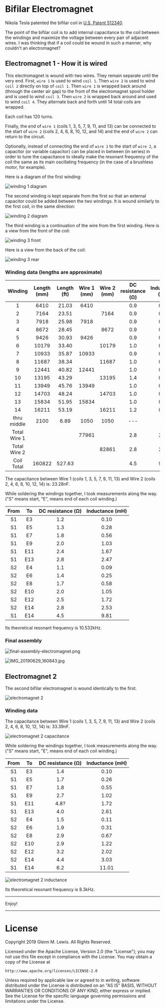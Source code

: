 # Bifilar Electromagnet

Nikola Tesla patented the bifilar coil in [U.S. Patent 512340](
https://teslauniverse.com/nikola-tesla/patents/us-patent-512340-coil-electro-magnets).

The point of the bifilar coil is to add internal capacitance to the coil
between the windings and maximize the voltage between every pair of adjacent
wires. I was thinking that if a coil could be wound in such a manner, why
couldn't an electromagnet?

## Electromagnet 1 - How it is wired

This electromagnet is wound with two wires. They remain separate until the
very end. First, `wire 1` is used to wind `coil 1`. Then `wire 2` is used
to wind `coil 2` directly on top of `coil 1`. Then `wire 1` is wrapped back
around (through the center air gap) to the front of the electromagnet spool
holder and is used to wind `coil 3`. Then `wire 2` is wrapped back around
and used to wind `coil 4`. They alternate back and forth until 14 total
coils are wrapped.

Each coil has 120 turns.

Finally, the end of `wire 1` (coils 1, 3, 5, 7, 9, 11, and 13) can be
connected to the start of `wire 2` (coils 2, 4, 6, 8, 10, 12, and 14)
and the end of `wire 2` can return to the circuit.

Optionally, instead of connecting the end of `wire 1` to the start of `wire 2`,
a capacitor (or variable capacitor) can be placed in between (in series)
in order to tune the capacitance to ideally make the resonant frequency
of the coil the same as its main oscillating frequency (in the case of
a brushless motor, for example).

Here is a diagram of the first winding:

![winding 1 diagram](coil1-winding-120turns-6920mm.png)

The second winding is kept separate from the first so that an external
capacitor could be added between the two windings. It is wound similarly
to the first coil, in the same direction:

![winding 2 diagram](coil2-winding-120turns-7664mm.png)

The third winding is a continuation of the wire from the first winding.
Here is a view from the front of the coil:

![winding 3 front](coil3-front.png)

Here is a view from the back of the coil:

![winding 3 rear](coil3-rear.png)

### Winding data (lengths are approximate)

|  Winding   | Length (mm) | Length (ft) | Wire 1 (mm) | Wire 2 (mm) | DC resistance (Ω) | Inductance (mH) |
|   :---:    |   :---:     |   :---:     |   :---:     |   :---:     |      :---:        |      :---:      |
|     1      |    6410     |   21.03     |    6410     |             |       0.9         |      0.03       |
|     2      |    7164     |   23.51     |             |    7164     |       0.9         |      0.03       |
|     3      |    7918     |   25.98     |    7918     |             |       0.9         |      0.03       |
|     4      |    8672     |   28.45     |             |    8672     |       0.9         |      0.02       |
|     5      |    9426     |   30.93     |    9426     |             |       0.9         |      0.04       |
|     6      |   10179     |   33.40     |             |   10179     |       1.0         |      0.04       |
|     7      |   10933     |   35.87     |   10933     |             |       0.9         |      0.05       |
|     8      |   11687     |   38.34     |             |   11687     |       1.0         |      0.05       |
|     9      |   12441     |   40.82     |   12441     |             |       1.0         |      0.06       |
|    10      |   13195     |   43.29     |             |   13195     |       1.4         |      0.06       |
|    11      |   13949     |   45.76     |   13949     |             |       1.0         |      0.07       |
|    12      |   14703     |   48.24     |             |   14703     |       1.0         |      0.07       |
|    13      |   15834     |   51.95     |   15834     |             |       1.0         |      0.07       |
|    14      |   16211     |   53.19     |             |   16211     |       1.2         |      0.07       |
|thru middle |    2100     |    6.89     |    1050     |    1050     |       ---         |       ---       |
|Total Wire 1|             |             |   77961     |             |       2.8         |      2.47       |
|Total Wire 2|             |             |             |   82861     |       2.8         |      2.53       |
| Coil Total |  160822     |  527.63     |             |             |       4.5         |      9.81       |

The capacitance between Wire 1 (coils 1, 3, 5, 7, 9, 11, 13) and Wire 2
(coils 2, 4, 6, 8, 10, 12, 14) is: 23.28nF.

While soldering the windings together, I took measurements along the way.
("S" means start, "E", means end of each coil winding.)

| From |  To | DC resistance (Ω) | Inductance (mH) |
| :---:|:---:|      :---:        |     :---:       |
|  S1  | E3  |       1.2         |      0.10       |
|  S1  | E5  |       1.3         |      0.28       |
|  S1  | E7  |       1.8         |      0.56       |
|  S1  | E9  |       2.0         |      1.03       |
|  S1  | E11 |       2.4         |      1.67       |
|  S1  | E13 |       2.8         |      2.47       |
|  S2  | E4  |       1.1         |      0.09       |
|  S2  | E6  |       1.4         |      0.25       |
|  S2  | E8  |       1.7         |      0.58       |
|  S2  | E10 |       2.0         |      1.05       |
|  S2  | E12 |       2.5         |      1.72       |
|  S2  | E14 |       2.8         |      2.53       |
|  S1  | E14 |       4.5         |      9.81       |

Its theoretical resonant frequency is 10.532kHz.

### Final assembly

![final-assembly-electromagnet.png](final-assembly-electromagnet.png)

![IMG_20190629_160843.jpg](IMG_20190629_160843.jpg)

## Electromagnet 2

The second bifilar electromagnet is wound identically to the first.

![electromagnet 2](electromagnet-2.png)

### Winding data

The capacitance between Wire 1 (coils 1, 3, 5, 7, 9, 11, 13) and Wire 2
(coils 2, 4, 6, 8, 10, 12, 14) is: 33.39nF.

![electromagnet 2 capacitance](electromagnet-2-capacitor.png)

While soldering the windings together, I took measurements along the way.
("S" means start, "E", means end of each coil winding.)

| From |  To | DC resistance (Ω) | Inductance (mH) |
| :---:|:---:|      :---:        |     :---:       |
|  S1  | E3  |       1.4         |      0.10       |
|  S1  | E5  |       1.7         |      0.26       |
|  S1  | E7  |       1.8         |      0.55       |
|  S1  | E9  |       2.7         |      1.02       |
|  S1  | E11 |       4.8?        |      1.72       |
|  S1  | E13 |       4.0         |      2.61       |
|  S2  | E4  |       1.5         |      0.11       |
|  S2  | E6  |       1.9         |      0.31       |
|  S2  | E8  |       2.9         |      0.67       |
|  S2  | E10 |       2.9         |      1.22       |
|  S2  | E12 |       3.2         |      2.02       |
|  S2  | E14 |       4.4         |      3.03       |
|  S1  | E14 |       6.2         |     11.01       |

![electromagnet 2 inductance](electromagnet-2-inductor.png)

Its theoretical resonant frequency is 8.3kHz.

----------------------------------------------------------------------

Enjoy!

----------------------------------------------------------------------

# License

Copyright 2019 Glenn M. Lewis. All Rights Reserved.

Licensed under the Apache License, Version 2.0 (the "License");
you may not use this file except in compliance with the License.
You may obtain a copy of the License at

    http://www.apache.org/licenses/LICENSE-2.0

Unless required by applicable law or agreed to in writing, software
distributed under the License is distributed on an "AS IS" BASIS,
WITHOUT WARRANTIES OR CONDITIONS OF ANY KIND, either express or implied.
See the License for the specific language governing permissions and
limitations under the License.
